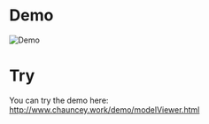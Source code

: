 # Demo
![Demo](https://github.com/ChaunceyKiwi/ModelViewer/blob/master/img/demo.png)

# Try
You can try the demo here: http://www.chauncey.work/demo/modelViewer.html
